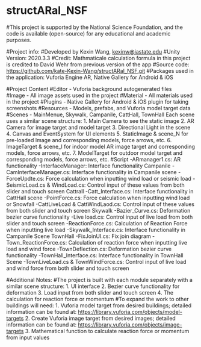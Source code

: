 # structARal_NSF 
#This project is supported by the National Science Foundation, and the code is available (open-source) for any educational and academic purposes.

#Project info: 
	#Developed by Kexin Wang, kexinw@iastate.edu
	#Unity Version: 2020.3.3
	#Credit: Mathmaticale calculation formula in this project is credited to David Wehr from previous version of the app
	#Source code: https://github.com/kate-Kexin-Wang/structARal_NSF.git
	#Packages used in the application: Vuforia Engine AR, Native Gallery for Android & iOS

#Project Content
#Editor - Vuforia background autogenerated files  
#Image - All image assets used in the project
#Material - All materials used in the project 
#Plugins - Native Gallery for Android & iOS plugin for taking screenshots 
#Resources - Models, prefabs, and Vuforia model target data 
#Scenes - MainMenue, Skywalk, Campanile, CattHall, TownHall 
	Each scene uses a similar scene structure: 
	1. Main Camera to see the static image 
	2. AR Camera for image target and model target 
	3. Directional Light in the scene 
	4. Canvas and EventSystem for UI elements 
	5. StaticImage & scene_N for pre-loaded Image and corresponding models, force arrows, etc.
	6. ImageTarget & scene_I for indoor model AR image target and corresponding models, force arrows, etc. 
	7. ModelTarget for outdoor model target and corresponding models, force arrows, etc. 
#Script 
	-ARmanager1.cs: AR functionality 
	-InterfaceManager: Interface functionality 
	Campanile
		-CamInterfaceManager.cs: Interface functionality in Campanile scene 
		-ForceUpdte.cs: Force calculation when inputting wind load or seismic load 
		-SeismicLoad.cs & WindLoad.cs: Control input of these values from both slider and touch screen 
	Cattrall 
		-Catt_Interface.cs: Interface functionality in CattHall scene
		-PointForce.cs: Force calculation when inputting wind load or Snowfall 
		-CattLiveLoad & CattWindLaod.cs: Control input of these values from both slider and touch screen 
	Skywalk
		-Bazier_Curve.cs: Deformation bezier curve functionality
		-Live load.cs: Control input of live load from both slider and touch screen
		-ReactionForce.cs: Calculation of Reaction Force when inputting live load 
		-Skywalk_Interface.cs: Interface functionality in Campanile Scene
	TownHall
		-FixJoinUI.cs: Fix join diagram
		-Town_ReactionForce.cs: Calculation of reaction force when inputting live load and wind force
		-TownDeflection.cs: Deformation bezier curve functionality
		-TownHall_Interface.cs: Interface functionality in TownHall Scene
		-TownLiveLoad.cs & TownWindForce.cs: Control input of live load and wind force from both slider and touch screen 


#Additional Notes: 
#The project is built with each module separately with a similar scene structure:
	1. UI interface
	2. Bezier curve functionality for deformation
	3. Load input from both slider and touch screen
	4. The calculation for reaction force or momentum 
#To expand the work to other buildings will need:
	1. Vuforia model target from desired buildings; detailed information can be found at: https://library.vuforia.com/objects/model-targets
	2. Create Vuforia image target from desired images; detailed information can be found at: https://library.vuforia.com/objects/image-targets
	3. Mathematical function to calculate reaction force or momentum from input values 